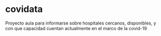 # covidata
Proyecto aula para informarse sobre hospitales cercanos, disponibles, y con que capacidad cuentan actualmente en el marco de la covid-19
